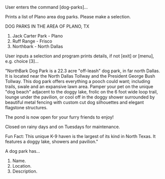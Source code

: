 User enters the command [dog-parks]...

Prints a list of Plano area dog parks. Please make a selection.

DOG PARKS IN THE AREA OF PLANO, TX
1. Jack Carter Park - Plano
2. Ruff Range - Frisco
3. Northbark - North Dallas

User inputs a selection and program prints details, if not [exit] or [menu], e.g. choice [3]...

"NorthBark Dog Park is a 22.3 acre "off-leash" dog park, in far north Dallas. It is located near the North Dallas Tollway and the President George Bush Tollway. This dog park offers everything a pooch could want; including trails, swale and an expansive lawn area. Pamper your pet on the unique "dog beach" adjacent to the doggy lake, frolic on the 6 foot wide loop trail, lounge under the pavilion, or cool off in the doggy shower surrounded by beautiful metal fencing with custom cut dog silhouettes and elegant flagstone structures.

The pond is now open for your furry friends to enjoy!

Closed on rainy days and on Tuesdays for maintenance.

Fun Fact: This unique K-9 haven is the largest of its kind in North Texas. It features a doggy lake, showers and pavilion."

A dog park has...

1. Name.
2. Location.
3. Description.
